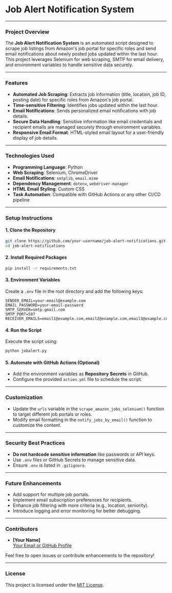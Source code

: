 
# **Job Alert Notification System**

---

### **Project Overview**
The **Job Alert Notification System** is an automated script designed to scrape job listings from Amazon's job portal for specific roles and send email notifications about newly posted jobs updated within the last hour. This project leverages Selenium for web scraping, SMTP for email delivery, and environment variables to handle sensitive data securely.

---

### **Features**
- **Automated Job Scraping**: Extracts job information (title, location, job ID, posting date) for specific roles from Amazon's job portal.
- **Time-sensitive Filtering**: Identifies jobs updated within the last hour.
- **Email Notifications**: Sends personalized email notifications with job details.
- **Secure Data Handling**: Sensitive information like email credentials and recipient emails are managed securely through environment variables.
- **Responsive Email Format**: HTML-styled email layout for a user-friendly display of job details.

---

### **Technologies Used**
- **Programming Language**: Python
- **Web Scraping**: Selenium, ChromeDriver
- **Email Notifications**: `smtplib`, `email.mime`
- **Dependency Management**: `dotenv`, `webdriver-manager`
- **HTML Email Styling**: Custom CSS
- **Task Automation**: Compatible with GitHub Actions or any other CI/CD pipeline

---

### **Setup Instructions**

#### 1. **Clone the Repository**
```bash
git clone https://github.com/your-username/job-alert-notifications.git
cd job-alert-notifications
```

#### 2. **Install Required Packages**
```bash
pip install -r requirements.txt
```

#### 3. **Environment Variables**
Create a `.env` file in the root directory and add the following keys:

```env
SENDER_EMAIL=your-email@example.com
EMAIL_PASSWORD=your-email-password
SMTP_SERVER=smtp.gmail.com
SMTP_PORT=587
RECEIVER_EMAILS=email1@example.com,email2@example.com,email3@example.com
```

#### 4. **Run the Script**
Execute the script using:
```bash
python jobalert.py
```

#### 5. **Automate with GitHub Actions (Optional)**
- Add the environment variables as **Repository Secrets** in GitHub.
- Configure the provided `action.yml` file to schedule the script.

---

### **Customization**
- Update the `urls` variable in the `scrape_amazon_jobs_selenium()` function to target different job portals or roles.
- Modify email formatting in the `notify_jobs_by_email()` function to customize the content.

---

### **Security Best Practices**
- **Do not hardcode sensitive information** like passwords or API keys.
- Use `.env` files or GitHub Secrets to manage sensitive data.
- Ensure `.env` is listed in `.gitignore`.

---

### **Future Enhancements**
- Add support for multiple job portals.
- Implement email subscription preferences for recipients.
- Enhance job filtering with more criteria (e.g., location, seniority).
- Introduce logging and error monitoring for better debugging.

---

### **Contributors**
- **[Your Name]**  
  [Your Email or GitHub Profile](https://github.com/your-username)

Feel free to open issues or contribute enhancements to the repository!

---

### **License**
This project is licensed under the [MIT License](LICENSE).
